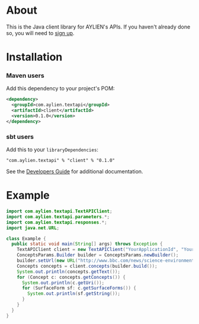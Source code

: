 About
=====

This is the Java client library for AYLIEN's APIs. If you haven't already done so, you will need to [sign up](https://developer.aylien.com/signup).

Installation
============

### Maven users

Add this dependency to your project's POM:

```xml
<dependency>
  <groupId>com.aylien.textapi</groupId>
  <artifactId>client</artifactId>
  <version>0.1.0</version>
</dependency>
```

### sbt users

Add this to your `libraryDependencies`:

    "com.aylien.textapi" % "client" % "0.1.0"

See the [Developers Guide](https://developer.aylien.com/docs) for additional documentation.

Example
=======

```java
import com.aylien.textapi.TextAPIClient;
import com.aylien.textapi.parameters.*;
import com.aylien.textapi.responses.*;
import java.net.URL;

class Example {
  public static void main(String[] args) throws Exception {
    TextAPIClient client = new TextAPIClient("YourApplicationId", "YourApplicationKey");
    ConceptsParams.Builder builder = ConceptsParams.newBuilder();
    builder.setUrl(new URL("http://www.bbc.com/news/science-environment-30097648"));
    Concepts concepts = client.concepts(builder.build());
    System.out.println(concepts.getText());
    for (Concept c: concepts.getConcepts()) {
      System.out.println(c.getUri());
      for (SurfaceForm sf: c.getSurfaceForms()) {
        System.out.println(sf.getString());
      }
    }
  }
}
```
